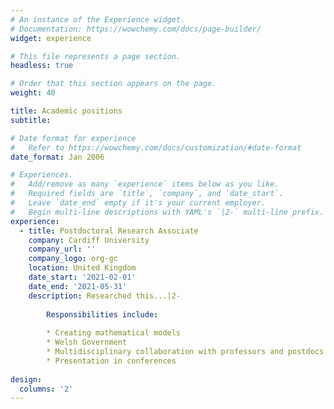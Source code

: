 ```yaml
---
# An instance of the Experience widget.
# Documentation: https://wowchemy.com/docs/page-builder/
widget: experience

# This file represents a page section.
headless: true

# Order that this section appears on the page.
weight: 40

title: Academic positions
subtitle:

# Date format for experience
#   Refer to https://wowchemy.com/docs/customization/#date-format
date_format: Jan 2006

# Experiences.
#   Add/remove as many `experience` items below as you like.
#   Required fields are `title`, `company`, and `date_start`.
#   Leave `date_end` empty if it's your current employer.
#   Begin multi-line descriptions with YAML's `|2-` multi-line prefix.
experience:
  - title: Postdoctoral Research Associate
    company: Cardiff University
    company_url: ''
    company_logo: org-gc
    location: United Kingdom
    date_start: '2021-02-01'
    date_end: '2021-05-31'
    description: Researched this...|2-
    
        Responsibilities include:
        
        * Creating mathematical models
        * Welsh Government
        * Multidisciplinary collaboration with professors and postdocs
        * Presentation in conferences
     
design:
  columns: '2'
---
```

